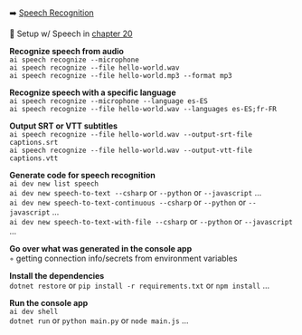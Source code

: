 ➡️ [Speech Recognition](#chapter-22-speech-recognition)  

🛑 Setup w/ Speech in [chapter 20](#chapter-20-setup-w-speech)  

**Recognize speech from audio**  
`ai speech recognize --microphone`  
`ai speech recognize --file hello-world.wav`  
`ai speech recognize --file hello-world.mp3 --format mp3`  

**Recognize speech with a specific language**  
`ai speech recognize --microphone --language es-ES`  
`ai speech recognize --file hello-world.wav --languages es-ES;fr-FR`  

**Output SRT or VTT subtitles**  
`ai speech recognize --file hello-world.wav --output-srt-file captions.srt`  
`ai speech recognize --file hello-world.wav --output-vtt-file captions.vtt`  

**Generate code for speech recognition**  
`ai dev new list speech`  
`ai dev new speech-to-text --csharp` or `--python` or `--javascript` ...  
`ai dev new speech-to-text-continuous --csharp` or `--python` or `--javascript` ...  
`ai dev new speech-to-text-with-file --csharp` or `--python` or `--javascript` ...  

**Go over what was generated in the console app**  
◦ getting connection info/secrets from environment variables  

**Install the dependencies**  
`dotnet restore` or `pip install -r requirements.txt` or `npm install` ...  

**Run the console app**  
`ai dev shell`  
`dotnet run` or `python main.py` or `node main.js` ...  
